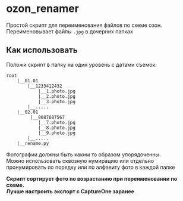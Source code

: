 # ozon_renamer
Простой скрипт для переименования файлов по схеме озон.  
Переименовывает файлы `.jpg` в дочерних папках

## Как использовать
Положи скрипт в папку на один уровень с датами съемок:
```
root
    |__01.01
        |__1233412432
            |__1.photo.jpg
            |__2.photo.jpg
            |__3.photo.jpg
        |__.....
    |__02.01
         |__8687687567
            |__7.photo.jpg
            |__8.photo.jpg
            |__9.photo.jpg
        |__.....
    |__rename.py
```

Фотографии должны быть каким то образом упорядоченны.  
Можно использовать сквозную нумирацию или отдельно пронумировать по порядку или по алфавиту фото в каждой папке

**Скрипт сортирует фото по возрастанию при переименовании по схеме.  
Лучше настроить экспорт с CaptureOne  заранее**
 
